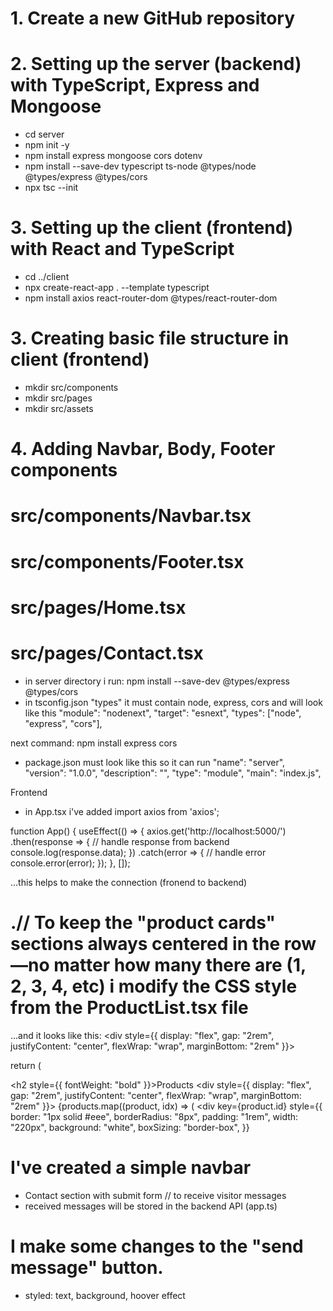 # 1. Create a new GitHub repository 
# 2. Setting up the server (backend) with TypeScript, Express and Mongoose
- cd server
- npm init -y
- npm install express mongoose cors dotenv
- npm install --save-dev typescript ts-node @types/node @types/express @types/cors
- npx tsc --init

# 3. Setting up the client (frontend) with React and TypeScript
- cd ../client
- npx create-react-app . --template typescript
- npm install axios react-router-dom @types/react-router-dom

# 3. Creating basic file structure in client (frontend)
- mkdir src/components
- mkdir src/pages
- mkdir src/assets

# 4. Adding Navbar, Body, Footer components 
# src/components/Navbar.tsx
# src/components/Footer.tsx
# src/pages/Home.tsx
# src/pages/Contact.tsx

- in server directory i run:
npm install --save-dev @types/express @types/cors
- in tsconfig.json "types" it must contain node, express, cors and will look like this
  "module": "nodenext",
  "target": "esnext",
  "types": ["node", "express", "cors"],

next command:
npm install express cors

- package.json must look like this so it can run
  "name": "server",
  "version": "1.0.0",
  "description": "",
  "type": "module",
  "main": "index.js",

Frontend

- in App.tsx i've added 
import axios from 'axios';

function App() {
  useEffect(() => {
    axios.get('http://localhost:5000/')
      .then(response => {
        // handle response from backend
        console.log(response.data);
      })
      .catch(error => {
        // handle error
        console.error(error);
      });
  }, []);

...this helps to make the connection (fronend to backend)

# .// To keep the "product cards" sections always centered in the row—no matter how many there are (1, 2, 3, 4, etc) i modify the CSS style from the ProductList.tsx file

...and it looks like this: <div style={{ display: "flex", gap: "2rem", justifyContent: "center", flexWrap: "wrap", marginBottom: "2rem" }}>

return (
    <div>
      <h2 style={{ fontWeight: "bold" }}>Products</h2>
      <div style={{ display: "flex", gap: "2rem", justifyContent: "center", flexWrap: "wrap", marginBottom: "2rem" }}>
        {products.map((product, idx) => (
          <div
            key={product.id}
            style={{
              border: "1px solid #eee",
              borderRadius: "8px",
              padding: "1rem",
              width: "220px",
              background: "white",
              boxSizing: "border-box",
            }}

# I've created a simple navbar
- Contact section with submit form
// to receive visitor messages
- received messages will be stored in the backend API (app.ts) 

# I make some changes to the "send message" button. 
- styled: text, background, hoover effect

